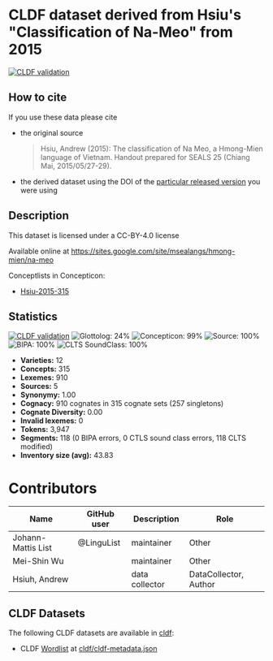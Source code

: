 # CLDF dataset derived from Hsiu's "Classification of Na-Meo" from 2015

[![CLDF validation](https://github.com/lexibank/hsiuhmongmien/workflows/CLDF-validation/badge.svg)](https://github.com/lexibank/hsiuhmongmien/actions?query=workflow%3ACLDF-validation)

## How to cite

If you use these data please cite
- the original source
  > Hsiu, Andrew (2015): The classification of Na Meo, a Hmong-Mien language of Vietnam. Handout prepared for SEALS 25 (Chiang Mai, 2015/05/27-29).
- the derived dataset using the DOI of the [particular released version](../../releases/) you were using

## Description


This dataset is licensed under a CC-BY-4.0 license

Available online at https://sites.google.com/site/msealangs/hmong-mien/na-meo


Conceptlists in Concepticon:
- [Hsiu-2015-315](https://concepticon.clld.org/contributions/Hsiu-2015-315)
## Statistics


[![CLDF validation](https://github.com/lexibank/hsiuhmongmien/workflows/CLDF-validation/badge.svg)](https://github.com/lexibank/hsiuhmongmien/actions?query=workflow%3ACLDF-validation)
![Glottolog: 24%](https://img.shields.io/badge/Glottolog-24%25-red.svg "Glottolog: 24%")
![Concepticon: 99%](https://img.shields.io/badge/Concepticon-99%25-brightgreen.svg "Concepticon: 99%")
![Source: 100%](https://img.shields.io/badge/Source-100%25-brightgreen.svg "Source: 100%")
![BIPA: 100%](https://img.shields.io/badge/BIPA-100%25-brightgreen.svg "BIPA: 100%")
![CLTS SoundClass: 100%](https://img.shields.io/badge/CLTS%20SoundClass-100%25-brightgreen.svg "CLTS SoundClass: 100%")

- **Varieties:** 12
- **Concepts:** 315
- **Lexemes:** 910
- **Sources:** 5
- **Synonymy:** 1.00
- **Cognacy:** 910 cognates in 315 cognate sets (257 singletons)
- **Cognate Diversity:** 0.00
- **Invalid lexemes:** 0
- **Tokens:** 3,947
- **Segments:** 118 (0 BIPA errors, 0 CTLS sound class errors, 118 CLTS modified)
- **Inventory size (avg):** 43.83

# Contributors

Name | GitHub user | Description | Role
--- | --- | --- | ---
Johann-Mattis List | @LinguList | maintainer | Other 
Mei-Shin Wu | | maintainer | Other
Hsiuh, Andrew| | data collector | DataCollector, Author




## CLDF Datasets

The following CLDF datasets are available in [cldf](cldf):

- CLDF [Wordlist](https://github.com/cldf/cldf/tree/master/modules/Wordlist) at [cldf/cldf-metadata.json](cldf/cldf-metadata.json)